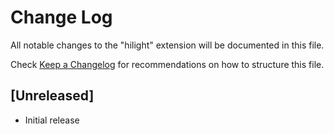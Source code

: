 # Change Log

All notable changes to the "hilight" extension will be documented in this file.

Check [Keep a Changelog](http://keepachangelog.com/) for recommendations on how to structure this file.

## [Unreleased]

- Initial release
